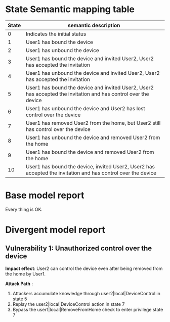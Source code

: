 # State Semantic mapping table
|State | semantic description|
|-----|---------|
|0 | Indicates the initial status|
|1 | User1 has bound the device|
|2 | User1 has unbound the device|
|3 | User1 has bound the device and invited User2, User2 has accepted the invitation|
|4 | User1 has unbound the device and invited User2, User2 has accepted the invitation|
|5 | User1 has bound the device and invited User2, User2 has accepted the invitation and has control over the device|
|6 | User1 has unbound the device and User2 has lost control over the device|
|7 | User1 has removed User2 from the home, but User2 still has control over the device|
|8 | User1 has unbound the device and removed User2 from the home|
|9 | User1 has bound the device and removed User2 from the home|
|10 | User1 has bound the device, invited User2, User2 has accepted the invitation and has control over the device|

# Base model report
Every thing is OK.

# Divergent model report
## Vulnerability 1: Unauthorized control over the device
**Impact effect**: User2 can control the device even after being removed from the home by User1.

**Attack Path** :
1. Attackers accumulate knowledge through user2|local|DeviceControl in state 5
2. Replay the user2|local|DeviceControl action in state 7
3. Bypass the user1|local|RemoveFromHome check to enter privilege state 7
